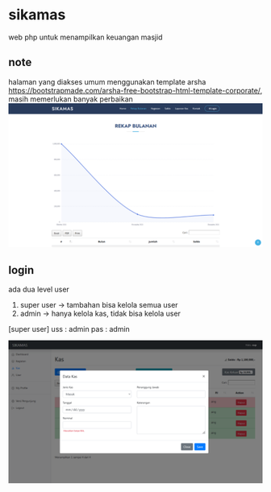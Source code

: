 # sikamas
web php untuk menampilkan keuangan masjid

## note
halaman yang diakses umum menggunakan template arsha https://bootstrapmade.com/arsha-free-bootstrap-html-template-corporate/, masih memerlukan banyak perbaikan
![](/pic/umum.png)

## login
ada dua level user
1. super user -> tambahan bisa kelola semua user
2. admin -> hanya kelola kas, tidak bisa kelola user

[super user]
uss : admin
pas : admin

![](/pic/admin.png)
